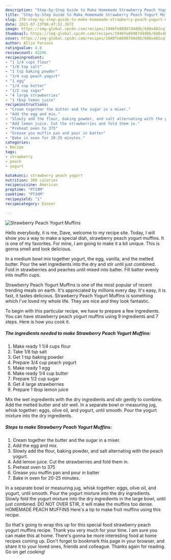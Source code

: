 ```yaml
---
description: "Step-by-Step Guide to Make Homemade Strawberry Peach Yogurt Muffins"
title: "Step-by-Step Guide to Make Homemade Strawberry Peach Yogurt Muffins"
slug: 278-step-by-step-guide-to-make-homemade-strawberry-peach-yogurt-muffins
date: 2021-07-13T06:47:52.367Z
image: https://img-global.cpcdn.com/recipes/1940fe88987d4d8b/680x482cq70/strawberry-peach-yogurt-muffins-recipe-main-photo.jpg
thumbnail: https://img-global.cpcdn.com/recipes/1940fe88987d4d8b/680x482cq70/strawberry-peach-yogurt-muffins-recipe-main-photo.jpg
cover: https://img-global.cpcdn.com/recipes/1940fe88987d4d8b/680x482cq70/strawberry-peach-yogurt-muffins-recipe-main-photo.jpg
author: Allie Parsons
ratingvalue: 4.8
reviewcount: 42246
recipeingredient:
- "1 1/4 cups flour"
- "1/8 tsp salt"
- "1 tsp baking powder"
- "3/4 cup peach yogurt"
- "1 egg"
- "1/4 cup butter"
- "1/2 cup sugar"
- "4 large strawberries"
- "1 tbsp lemon juice"
recipeinstructions:
- "Cream together the butter and the sugar in a mixer."
- "Add the egg and mix."
- "Slowly add the flour, baking powder, and salt alternating with the peach yogurt."
- "Add lemon juice. Cut the strawberries and fold them in."
- "Preheat oven to 375"
- "Grease you muffin pan and pour in batter"
- "Bake in oven for 20-25 minutes."
categories:
- Recipe
tags:
- strawberry
- peach
- yogurt

katakunci: strawberry peach yogurt 
nutrition: 300 calories
recipecuisine: American
preptime: "PT19M"
cooktime: "PT34M"
recipeyield: "1"
recipecategory: Dinner

---
```



![Strawberry Peach Yogurt Muffins](https://img-global.cpcdn.com/recipes/1940fe88987d4d8b/680x482cq70/strawberry-peach-yogurt-muffins-recipe-main-photo.jpg)

Hello everybody, it is me, Dave, welcome to my recipe site. Today, I will show you a way to make a special dish, strawberry peach yogurt muffins. It is one of my favorites. For mine, I am going to make it a bit unique. This is gonna smell and look delicious.

In a medium bowl mix together yogurt, the egg, vanilla, and the melted butter. Pour the wet ingredients into the dry and stir until just combined. Fold in strawberries and peaches until mixed into batter. Fill batter evenly into muffin cups.

Strawberry Peach Yogurt Muffins is one of the most popular of recent trending meals on earth. It's appreciated by millions every day. It's easy, it is fast, it tastes delicious. Strawberry Peach Yogurt Muffins is something which I've loved my whole life. They are nice and they look fantastic.


To begin with this particular recipe, we have to prepare a few ingredients. You can have strawberry peach yogurt muffins using 9 ingredients and 7 steps. Here is how you cook it.

<!--inarticleads1-->

##### The ingredients needed to make Strawberry Peach Yogurt Muffins:

1. Make ready 1 1/4 cups flour
1. Take 1/8 tsp salt
1. Get 1 tsp baking powder
1. Prepare 3/4 cup peach yogurt
1. Make ready 1 egg
1. Make ready 1/4 cup butter
1. Prepare 1/2 cup sugar
1. Get 4 large strawberries
1. Prepare 1 tbsp lemon juice


Mix the wet ingredients with the dry ingredients and stir gently to combine. Add the melted butter and stir well. In a separate bowl or measuring jug, whisk together: eggs, olive oil, and yogurt, until smooth. Pour the yogurt mixture into the dry ingredients. 

<!--inarticleads2-->

##### Steps to make Strawberry Peach Yogurt Muffins:

1. Cream together the butter and the sugar in a mixer.
1. Add the egg and mix.
1. Slowly add the flour, baking powder, and salt alternating with the peach yogurt.
1. Add lemon juice. Cut the strawberries and fold them in.
1. Preheat oven to 375
1. Grease you muffin pan and pour in batter
1. Bake in oven for 20-25 minutes.


In a separate bowl or measuring jug, whisk together: eggs, olive oil, and yogurt, until smooth. Pour the yogurt mixture into the dry ingredients. Slowly fold the yogurt mixture into the dry ingredients in the large bowl, until just combined. DO NOT OVER STIR, it will make the muffins too dense. HOMEMADE PEACH MUFFINS Here&#39;s a tip to make fruit muffins using this recipe. 

So that's going to wrap this up for this special food strawberry peach yogurt muffins recipe. Thank you very much for your time. I am sure you can make this at home. There's gonna be more interesting food at home recipes coming up. Don't forget to bookmark this page in your browser, and share it to your loved ones, friends and colleague. Thanks again for reading. Go on get cooking!
